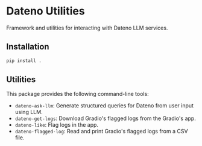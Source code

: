 # Dateno Utilities

Framework and utilities for interacting with Dateno LLM services.

## Installation

```bash
pip install .
```

## Utilities

This package provides the following command-line tools:

- `dateno-ask-llm`: Generate structured queries for Dateno from user input using LLM.
- `dateno-get-logs`: Download Gradio's flagged logs from the Gradio's app.
- `dateno-like`: Flag logs in the app.
- `dateno-flagged-log`: Read and print Gradio's flagged logs from a CSV file.
